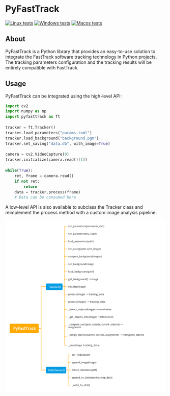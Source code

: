 # PyFastTrack

[![Linux tests](https://github.com/FastTrackOrg/PyFastTrack/actions/workflows/linux_tests.yml/badge.svg)](https://github.com/FastTrackOrg/PyFastTrack/actions/workflows/linux_tests.yml) [![Windows tests](https://github.com/FastTrackOrg/PyFastTrack/actions/workflows/win_tests.yml/badge.svg)](https://github.com/FastTrackOrg/PyFastTrack/actions/workflows/win_tests.yml) [![Macos tests](https://github.com/FastTrackOrg/PyFastTrack/actions/workflows/macos_tests.yml/badge.svg)](https://github.com/FastTrackOrg/PyFastTrack/actions/workflows/macos_tests.yml)

## About

PyFastTrack is a Python library that provides an easy-to-use solution to integrate the FastTrack software tracking technology in Python projects. The tracking parameters configuration and the tracking results will be entirely compatible with FastTrack.

## Usage

PyFastTrack can be integrated using the high-level API:

```python
import cv2
import numpy as np
import pyfasttrack as ft

tracker = ft.Tracker()
tracker.load_parameters("params.toml")
tracker.load_background("background.pgm")
tracker.set_saving("data.db", with_image=True)

camera = cv2.VideoCapture(0)
tracker.initialize(camera.read()[1])

while(True):
	ret, frame = camera.read()
	if not ret:
		return
	data = tracker.process(frame)
	# Data can be consumed here
```

A low-level API is also available to subclass the Tracker class and reimplement the process method with a custom image analysis pipeline.

![alt text](./docs/imgs/pyfasttrack_api.png)
